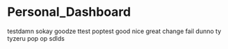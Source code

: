 # Personal_Dashboard
testdamn
sokay goodze ttest
poptest
good
nice
great
change
fail
dunno
ty
tyzeru
pop
op
sdlds